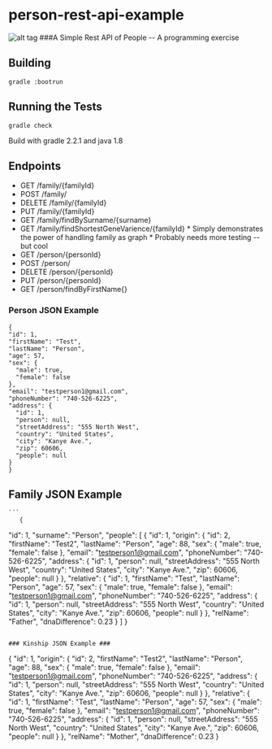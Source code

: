 # person-rest-api-example
![alt tag](https://travis-ci.org/athornburg/person-rest-api-example.svg?branch=master)
###A Simple Rest API of People -- A programming exercise

## Building ##
```
gradle :bootrun
```

## Running the Tests ##

```
gradle check
```

Build with gradle 2.2.1 and java 1.8

## Endpoints ##
  * GET /family/{familyId}
  * POST /family/
  * DELETE /family/{familyId}
  * PUT /family/{familyId}
  * GET /family/findBySurname/{surname}
  * GET /family/findShortestGeneVarience/{familyId}
 		* Simply demonstrates the power of handling family as graph
 		* Probably needs more testing -- but cool
  * GET /person/{personId}
  * POST /person/
  * DELETE /person/{personId}
  * PUT /person/{personId}
  * GET /person/findByFirstName{}

  ### Person JSON Example ###

  ```
  {
  "id": 1,
  "firstName": "Test",
  "lastName": "Person",
  "age": 57,
  "sex": {
    "male": true,
    "female": false
  },
  "email": "testperson1@gmail.com",
  "phoneNumber": "740-526-6225",
  "address": {
    "id": 1,
    "person": null,
    "streetAddress": "555 North West",
    "country": "United States",
    "city": "Kanye Ave.",
    "zip": 60606,
    "people": null
  }
}
```

  ## Family JSON Example ###
 	```
 	   {
  "id": 1,
  "surname": "Person",
  "people": [
    {
      "id": 1,
      "origin": {
        "id": 2,
        "firstName": "Test2",
        "lastName": "Person",
        "age": 88,
        "sex": {
          "male": true,
          "female": false
        },
        "email": "testperson1@gmail.com",
        "phoneNumber": "740-526-6225",
        "address": {
          "id": 1,
          "person": null,
          "streetAddress": "555 North West",
          "country": "United States",
          "city": "Kanye Ave.",
          "zip": 60606,
          "people": null
        }
      },
      "relative": {
        "id": 1,
        "firstName": "Test",
        "lastName": "Person",
        "age": 57,
        "sex": {
          "male": true,
          "female": false
        },
        "email": "testperson1@gmail.com",
        "phoneNumber": "740-526-6225",
        "address": {
          "id": 1,
          "person": null,
          "streetAddress": "555 North West",
          "country": "United States",
          "city": "Kanye Ave.",
          "zip": 60606,
          "people": null
        }
      },
      "relName": "Father",
      "dnaDifference": 0.23
    }
  ]
}
```

### Kinship JSON Example ###
```
{
  "id": 1,
  "origin": {
    "id": 2,
    "firstName": "Test2",
    "lastName": "Person",
    "age": 88,
    "sex": {
      "male": true,
      "female": false
    },
    "email": "testperson1@gmail.com",
    "phoneNumber": "740-526-6225",
    "address": {
      "id": 1,
      "person": null,
      "streetAddress": "555 North West",
      "country": "United States",
      "city": "Kanye Ave.",
      "zip": 60606,
      "people": null
    }
  },
  "relative": {
    "id": 1,
    "firstName": "Test",
    "lastName": "Person",
    "age": 57,
    "sex": {
      "male": true,
      "female": false
    },
    "email": "testperson1@gmail.com",
    "phoneNumber": "740-526-6225",
    "address": {
      "id": 1,
      "person": null,
      "streetAddress": "555 North West",
      "country": "United States",
      "city": "Kanye Ave.",
      "zip": 60606,
      "people": null
    }
  },
  "relName": "Mother",
  "dnaDifference": 0.23
}
```
